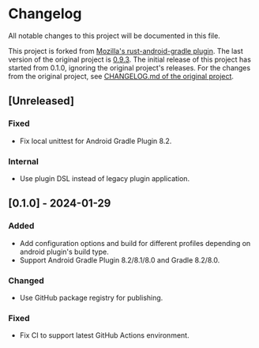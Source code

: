 # Changelog

All notable changes to this project will be documented in this file.

This project is forked from
[Mozilla's rust-android-gradle plugin](https://github.com/mozilla/rust-android-gradle).
The last version of the original project is
[0.9.3](https://github.com/mozilla/rust-android-gradle/commit/4fba4b9db16d56ba4e4f9aef2c028a4c2d6a9126).
The initial release of this project has started from 0.1.0, ignoring the original project's releases.
For the changes from the original project,
see [CHANGELOG.md of the original project](https://github.com/mozilla/rust-android-gradle/blob/4fba4b9db16d56ba4e4f9aef2c028a4c2d6a9126/CHANGELOG.md).

## [Unreleased]

### Fixed

- Fix local unittest for Android Gradle Plugin 8.2.

### Internal

- Use plugin DSL instead of legacy plugin application.


## [0.1.0] - 2024-01-29

### Added

- Add configuration options and build for different profiles depending on android plugin's build type.
- Support Android Gradle Plugin 8.2/8.1/8.0 and Gradle 8.2/8.0.

### Changed

- Use GitHub package registry for publishing.

### Fixed

- Fix CI to support latest GitHub Actions environment.
